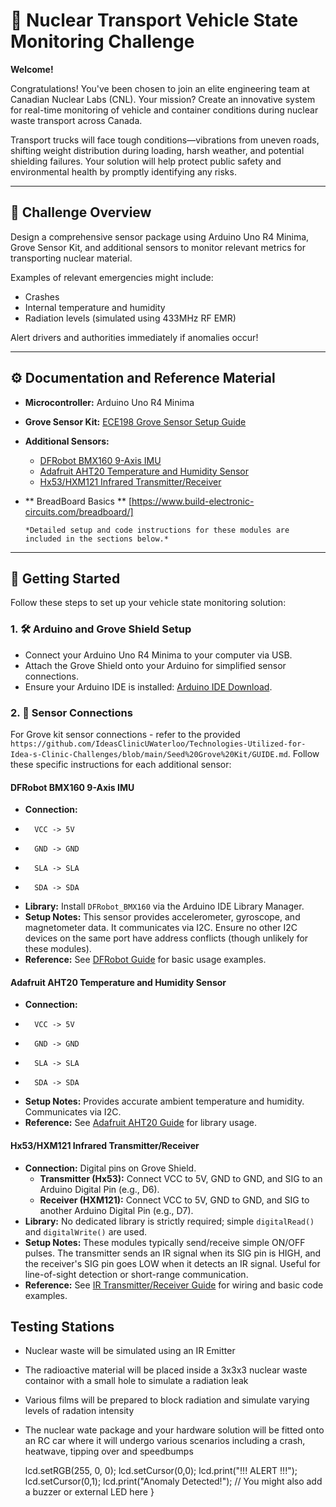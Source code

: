 # 🚚 Nuclear Transport Vehicle State Monitoring Challenge

**Welcome!**

Congratulations! You've been chosen to join an elite engineering team at Canadian Nuclear Labs (CNL). Your mission? Create an innovative system for real-time monitoring of vehicle and container conditions during nuclear waste transport across Canada.

Transport trucks will face tough conditions—vibrations from uneven roads, shifting weight distribution during loading, harsh weather, and potential shielding failures. Your solution will help protect public safety and environmental health by promptly identifying any risks.

---

## 📖 Challenge Overview

Design a comprehensive sensor package using Arduino Uno R4 Minima, Grove Sensor Kit, and additional sensors to monitor relevant metrics for transporting nuclear material.

Examples of relevant emergencies might include:
- Crashes
- Internal temperature and humidity
- Radiation levels (simulated using 433MHz RF EMR)

Alert drivers and authorities immediately if anomalies occur!

---

## ⚙️ Documentation and Reference Material

- **Microcontroller:** Arduino Uno R4 Minima
- **Grove Sensor Kit:** [ECE198 Grove Sensor Setup Guide](https://github.com/IdeasClinicUWaterloo/Technologies-Utilized-for-Idea-s-Clinic-Challenges/blob/main/Seed%20Grove%20Kit/GUIDE.md)
- **Additional Sensors:**

    - [DFRobot BMX160 9-Axis IMU](https://wiki.dfrobot.com/BMX160_9-axis_Sensor_Module_SKU_SEN0373)
    - [Adafruit AHT20 Temperature and Humidity Sensor](https://learn.adafruit.com/adafruit-aht20)
    - [Hx53/HXM121 Infrared Transmitter/Receiver](https://mschoeffler.com/2021/05/01/arduino-tutorial-ir-transmitter-and-ir-ir-receiver-hx-m121-hx-53-ky-005-ky-022-keyes-iduino-open-smart/)
- ** BreadBoard Basics ** [https://www.build-electronic-circuits.com/breadboard/]

      *Detailed setup and code instructions for these modules are included in the sections below.*

---

## 🚀 Getting Started

Follow these steps to set up your vehicle state monitoring solution:

### 1. 🛠 Arduino and Grove Shield Setup

- Connect your Arduino Uno R4 Minima to your computer via USB.
- Attach the Grove Shield onto your Arduino for simplified sensor connections.
- Ensure your Arduino IDE is installed: [Arduino IDE Download](https://www.arduino.cc/en/software).

### 2. 📡 Sensor Connections

For Grove kit sensor connections - refer to the provided `https://github.com/IdeasClinicUWaterloo/Technologies-Utilized-for-Idea-s-Clinic-Challenges/blob/main/Seed%20Grove%20Kit/GUIDE.md`.
Follow these specific instructions for each additional sensor:

#### DFRobot BMX160 9-Axis IMU

-   **Connection:**
-       VCC -> 5V
-       GND -> GND
-       SLA -> SLA
-       SDA -> SDA  
-   **Library:** Install `DFRobot_BMX160` via the Arduino IDE Library Manager.
-   **Setup Notes:** This sensor provides accelerometer, gyroscope, and magnetometer data. It communicates via I2C. Ensure no other I2C devices on the same port have address conflicts (though unlikely for these modules).
-   **Reference:** See [DFRobot Guide](https://wiki.dfrobot.com/BMX160_9-axis_Sensor_Module_SKU_SEN0373) for basic usage examples.

#### Adafruit AHT20 Temperature and Humidity Sensor

-   **Connection:**
-       VCC -> 5V
-       GND -> GND
-       SLA -> SLA
-       SDA -> SDA 
-   **Setup Notes:** Provides accurate ambient temperature and humidity. Communicates via I2C.
-   **Reference:** See [Adafruit AHT20 Guide](https://learn.adafruit.com/adafruit-aht20) for library usage.

#### Hx53/HXM121 Infrared Transmitter/Receiver

-   **Connection:** Digital pins on Grove Shield.
    * **Transmitter (Hx53):** Connect VCC to 5V, GND to GND, and SIG to an Arduino Digital Pin (e.g., D6).
    * **Receiver (HXM121):** Connect VCC to 5V, GND to GND, and SIG to another Arduino Digital Pin (e.g., D7).
-   **Library:** No dedicated library is strictly required; simple `digitalRead()` and `digitalWrite()` are used.
-   **Setup Notes:** These modules typically send/receive simple ON/OFF pulses. The transmitter sends an IR signal when its SIG pin is HIGH, and the receiver's SIG pin goes LOW when it detects an IR signal. Useful for line-of-sight detection or short-range communication.
-   **Reference:** See [IR Transmitter/Receiver Guide](https://www.elecfreaks.com/wiki/index.php?title=IR_Transmitter_and_Receiver_Module) for wiring and basic code examples.

## Testing Stations

 - Nuclear waste will be simulated using an IR Emitter
 - The radioactive material will be placed inside a 3x3x3 nuclear waste containor with a small hole to simulate a radiation leak
 - Various films will be prepared to block radiation and simulate varying levels of radation intensity
 - The nuclear wate package and your hardware solution will be fitted onto an RC car where it will undergo various scenarios including a crash, heatwave, tipping over and speedbumps


    lcd.setRGB(255, 0, 0);
    lcd.setCursor(0,0);
    lcd.print("!!! ALERT !!!");
    lcd.setCursor(0,1);
    lcd.print("Anomaly Detected!");
    // You might also add a buzzer or external LED here
}
